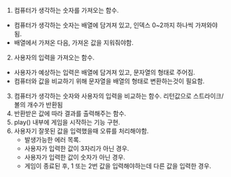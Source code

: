 
1. 컴퓨터가 생각하는 숫자를 가져오는 함수.
- 컴퓨터가 생각하는 숫자는 배열에 담겨져 있고, 인덱스 0~2까지 하나씩 가져와야됨.
- 배열에서 가져온 다음, 가져온 값을 지워줘야함.
2. 사용자의 입력을 가져오는 함수.
- 사용자가 예상하는 입력은 배열에 담겨져 있고, 문자열의 형태로 주어짐.
- 컴퓨터와 값을 비교하기 위해 문자열을 배열의 형태로 변환하는것이 필요함.
3. 컴퓨터가 생각하는 숫자와 사용자의 입력을 비교하는 함수. 리턴값으로 스트라이크/볼의 개수가 반환됨
4. 반환받은 값에 따라 결과를 출력해주는 함수.
5. play() 내부에 게임을 시작하는 기능 구현.
6. 사용자기 잘못된 값을 입력했을때 오류를 처리해야함.
    - 발생가능한 에러 목록.
    - 사용자가 입력한 값이 3자리가 아닌 경우.
    - 사용자가 입력한 값이 숫자가 아닌 경우.
    - 게임이 종료된 후, 1 또는 2번 값을 입력해야하는데 다른 값을 입력한 경우.

<!-- 에러를 찾는 함수도 필요할 것 같음. -->

<!-- 
발생가능한 에러 목록.
1. 사용자가 입력한 값이 3자리가 아닌 경우.
2. 사용자가 입력한 값이 숫자가 아닌 경우.
3. 게임이 종료된 후, 1 또는 2번 값을 입력해야하는데 다른 값을 입력한 경우.


 -->

